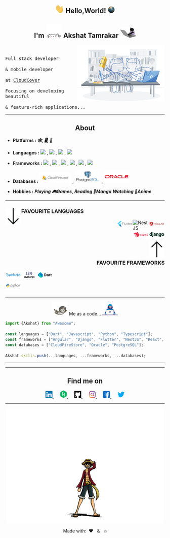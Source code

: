 <h2 align="center">
  <img alt="Hello" src="https://raw.githubusercontent.com/dev-akshat/archive/main/images/gifs/others/Hi.gif" width="29px"> 
  Hello,World!
  <img alt="Earth" src="https://raw.githubusercontent.com/dev-akshat/archive/main/images/gifs/others/earth.gif" width="24px"/>
</h2>

<h2 align="center">
    I'm
    <img alt="popup_cat" src="https://raw.githubusercontent.com/dev-akshat/archive/main/images/gifs/others/giphy.webp" width="50">
    Akshat Tamrakar
    <img alt="dev_cat" src="https://raw.githubusercontent.com/dev-akshat/archive/main/images/gifs/others/dev_cat.gif" width="50"> 
</h2>

<img width="55%" align="right" alt="Bootcamp" src="https://raw.githubusercontent.com/dev-akshat/archive/main/images/svgs/full/workbench.svg"/>

<p align="left">
  <samp>
    <br><br>
    Full stack developer
    <br><br>
     & mobile developer
    <br><br>
    at <a href="https://cldcvr.com">CloudCover</a>
    <br><br>
    Focusing on developing beautiful
    <br><br> 
    & feature-rich applications...
  </samp>
</p>

<hr/>

<h2 align="center">About</h2>

- **Platforms :** **_🕸, 🖥, 📱_**
- **Languages :**  <img src="https://img.shields.io/badge/dart-%230175C2.svg?&style=for-the-badge&logo=dart&logoColor=white"/>
  , <img src="https://img.shields.io/badge/javascript%20-%23323330.svg?&style=for-the-badge&logo=javascript&logoColor=%23F7DF1E"/>
  , <img src="https://img.shields.io/badge/python%20-%2314354C.svg?&style=for-the-badge&logo=python&logoColor=white"/>
  , <img src="https://img.shields.io/badge/typescript%20-%23007ACC.svg?&style=for-the-badge&logo=typescript&logoColor=white"/>

- **Frameworks :** <img src="https://img.shields.io/badge/angular%20-%23DD0031.svg?&style=for-the-badge&logo=angular&logoColor=white"/>
  , <img src="https://img.shields.io/badge/django%20-%23092E20.svg?&style=for-the-badge&logo=django&logoColor=white"/>
  , <img src="https://img.shields.io/badge/Flutter%20-%2302569B.svg?&style=for-the-badge&logo=Flutter&logoColor=white" />
  , <img src="https://www.vectorlogo.zone/logos/nestjs/nestjs-ar21.svg" width=80/>
  , <img src="https://img.shields.io/badge/react%20-%2320232a.svg?&style=for-the-badge&logo=react&logoColor=%2361DAFB"/>
  , <img src="https://img.shields.io/badge/Vue.js-35495E?style=for-the-badge&logo=vuedotjs&logoColor=4FC08D" width=80/>

- **Databases :** <img src="https://raw.githubusercontent.com/dev-akshat/archive/main/images/svgs/database/cloud_firestore.svg" width=100/>
  , <img src="https://raw.githubusercontent.com/dev-akshat/archive/main/images/svgs/database/postgresql.svg" width=80/>
  , <img src="https://raw.githubusercontent.com/dev-akshat/archive/main/images/svgs/database/oracle.svg" width=80/>

- **Hobbies :** **_Playing 🎮Games_**, **_Reading 📔Manga_** **_Watching 👀Anime_**

<hr/>

<div align="left" >
<img  align="left" alt="ArrowDownward" width="10%" src="https://raw.githubusercontent.com/dev-akshat/archive/main/images/svgs/symbols/arrow_downward.svg"/><h3 align="left">FAVOURITE LANGUAGES</h3>
  <img align="right" alt="Angular" width="10%" src="https://raw.githubusercontent.com/dev-akshat/archive/main/images/svgs/frameworks/angular.svg"/>
 <img width="10%" alt="NestJS" align="right" src="https://www.vectorlogo.zone/logos/vuejs/vuejs-ar21.svg"/>
  <img width="10%" alt="Flutter" align="right" src="https://raw.githubusercontent.com/dev-akshat/archive/main/images/svgs/frameworks/flutterio.svg"/>
  <br />
  <br />
  <img width="10%" alt="Django" align="right" src="https://raw.githubusercontent.com/dev-akshat/archive/main/images/svgs/frameworks/djangoproject.svg"/>
  <img width="10%" alt="Django" align="right" src="https://raw.githubusercontent.com/dev-akshat/archive/main/images/svgs/frameworks/nestjs.svg"/>
</div>
<br/>
<br/>
<div  align="right" >
  <img  align="right" alt="ArrowUpward" width="10%" src="https://raw.githubusercontent.com/dev-akshat/archive/main/images/svgs/symbols/arrow_upward.svg"/>
  <br/>
  <br/>
  <h3 align="right">FAVOURITE FRAMEWORKS</h3>
  <img  align="left" alt="TypeScript" width="10%" src="https://raw.githubusercontent.com/dev-akshat/archive/main/images/svgs/languages/typescriptlang.svg"/>
  <img  align="left" alt="JavaScript" width="10%" src="https://raw.githubusercontent.com/dev-akshat/archive/main/images/svgs/languages/javascript.svg"/>
  <img align="left" alt="Dart" width="10%" src="https://raw.githubusercontent.com/dev-akshat/archive/main/images/svgs/languages/dartlang.svg"/>
  <br />
  <br />
  <img  align="left" alt="Python" width="10%" src="https://raw.githubusercontent.com/dev-akshat/archive/main/images/svgs/languages/python.svg"/>
  <br />
  <br />
</div>


<hr/>

<p align="center">
  <img src="https://raw.githubusercontent.com/dev-akshat/archive/main/images/gifs/others/astro_cat.webp" width="50">
  Me as a code... 
  <img src="https://raw.githubusercontent.com/dev-akshat/archive/main/images/gifs/others/dev_boy.gif" width="50">
</p>


```javascript
import {Akshat} from "Awesome";

const languages = ["Dart", "Javascript", "Python", "Typescript"];
const frameworks = ["Angular", "Django", "Flutter", "NestJS", "React", "Vue.js"];
const databases = ["CloudFireStore", "Oracle", "PostgreSQL"];

Akshat.skills.push(...languages, ...frameworks, ...databases);
```

<hr/>

<hr/>

<h2 align="center">Find me on</h2>

<p align="center">

  <a href="https://www.linkedin.com/in/akshat-tamrakar">
    <img  alt="Linkedin" width="22px" src="https://raw.githubusercontent.com/dev-akshat/archive/main/images/svgs/social_media/linkedin.svg"/>
  </a>
  &nbsp&nbsp&nbsp&nbsp
  <a href="https://www.hackerrank.com/dev_akshat">
    <img  alt="HackerRank" width="22px" src="https://raw.githubusercontent.com/dev-akshat/archive/main/images/svgs/social_media/hacker_rank.svg"/>
  </a>
  &nbsp&nbsp&nbsp&nbsp
  <a href="https://github.com/dev-akshat">
    <img alt="GitHub" width="22px" src="https://raw.githubusercontent.com/dev-akshat/archive/main/images/svgs/social_media/github.svg"/>
  </a>
  &nbsp&nbsp&nbsp&nbsp
  <a href="https://www.instagram.com/a.k.s.h.a.t">
    <img  alt="Instagram" width="22px" src="https://raw.githubusercontent.com/dev-akshat/archive/main/images/svgs/social_media/instagram.svg"/>
  </a>
  &nbsp&nbsp&nbsp&nbsp
  <a href="https://www.facebook.com/i.am.akshat.tamrakar">
    <img alt="Facebook" width="22px" src="https://raw.githubusercontent.com/dev-akshat/archive/main/images/svgs/social_media/facebook.svg"/>
  </a>
  &nbsp&nbsp&nbsp&nbsp
  <a href="https://twitter.com/_a_k_s_h_a_t_">
    <img alt="Twitter" width="22px" src="https://raw.githubusercontent.com/dev-akshat/archive/main/images/svgs/social_media/twitter.svg"/>
  </a>

</p>

<hr/>

<p align="center">
  <img align="center" alt="OnePiece_Luffy" src="https://raw.githubusercontent.com/dev-akshat/archive/main/images/gifs/anime/luffy.gif"/>
</p>

<p align="center">
  Made with:&nbsp ❤️ &nbsp & &nbsp ‍🔥
</p>
